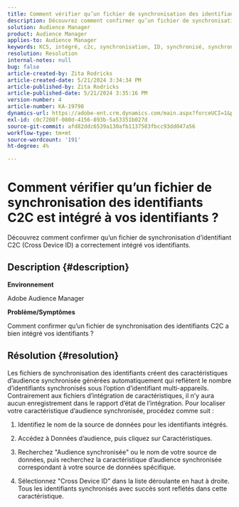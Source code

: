 ```yaml
---
title: Comment vérifier qu’un fichier de synchronisation des identifiants C2C est intégré à vos identifiants ?
description: Découvrez comment confirmer qu’un fichier de synchronisation d’identifiant C2C (Cross Device ID) a correctement intégré vos identifiants.
solution: Audience Manager
product: Audience Manager
applies-to: Audience Manager
keywords: KCS, intégré, c2c, synchronisation, ID, synchronisé, synchronisé, audience, caractéristique, état, rapport
resolution: Resolution
internal-notes: null
bug: false
article-created-by: Zita Rodricks
article-created-date: 5/21/2024 3:34:34 PM
article-published-by: Zita Rodricks
article-published-date: 5/21/2024 3:35:16 PM
version-number: 4
article-number: KA-19798
dynamics-url: https://adobe-ent.crm.dynamics.com/main.aspx?forceUCI=1&pagetype=entityrecord&etn=knowledgearticle&id=cc0f639a-8717-ef11-9f89-6045bd06eea5
exl-id: c0c7208f-080d-4156-893b-5a53351b027d
source-git-commit: afd82ddc6539a130afb1137583fbcc93dd047a56
workflow-type: tm+mt
source-wordcount: '191'
ht-degree: 4%

---
```


# Comment vérifier qu’un fichier de synchronisation des identifiants C2C est intégré à vos identifiants ?


Découvrez comment confirmer qu’un fichier de synchronisation d’identifiant C2C (Cross Device ID) a correctement intégré vos identifiants.

## Description {#description}


<b>Environnement</b>

Adobe Audience Manager

<b>Problème/Symptômes</b>

Comment confirmer qu’un fichier de synchronisation des identifiants C2C a bien intégré vos identifiants ?




## Résolution {#resolution}


Les fichiers de synchronisation des identifiants créent des caractéristiques d’audience synchronisée générées automatiquement qui reflètent le nombre d’identifiants synchronisés sous l’option d’identifiant multi-appareils. Contrairement aux fichiers d’intégration de caractéristiques, il n’y aura aucun enregistrement dans le rapport d’état de l’intégration. Pour localiser votre caractéristique d’audience synchronisée, procédez comme suit :

1) Identifiez le nom de la source de données pour les identifiants intégrés.

2) Accédez à Données d’audience, puis cliquez sur Caractéristiques.

3) Recherchez &quot;Audience synchronisée&quot; ou le nom de votre source de données, puis recherchez la caractéristique d’audience synchronisée correspondant à votre source de données spécifique.

4) Sélectionnez &quot;Cross Device ID&quot; dans la liste déroulante en haut à droite. Tous les identifiants synchronisés avec succès sont reflétés dans cette caractéristique.
